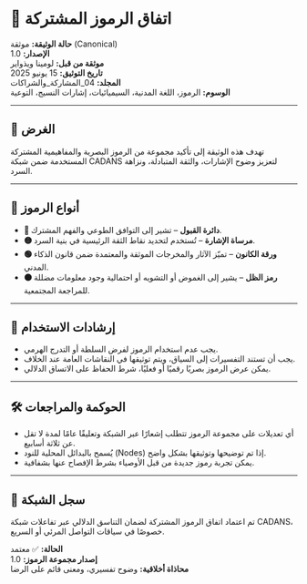 
# 🤝 اتفاق الرموز المشتركة

**حالة الوثيقة:** موثقة (Canonical)  
**الإصدار:** 1.0  
**موثقة من قبل:** لومينا ويذواير  
**تاريخ التوثيق:** 15 يونيو 2025  
**المجلد:** 04_المشاركة_والشراكات  
**الوسوم:** الرموز، اللغة المدنية، السيميائيات، إشارات النسيج، التوعية

---

## 🎯 الغرض

تهدف هذه الوثيقة إلى تأكيد مجموعة من الرموز البصرية والمفاهيمية المشتركة المستخدمة ضمن شبكة CADANS لتعزيز وضوح الإشارات، والثقة المتبادلة، ونزاهة السرد.

---

## 🧩 أنواع الرموز

- **🔵 دائرة القبول** – تشير إلى التوافق الطوعي والفهم المشترك.  
- **🟡 مرساة الإشارة** – تُستخدم لتحديد نقاط الثقة الرئيسية في بنية السرد.  
- **🟢 ورقة الكانون** – تميّز الآثار والمخرجات الموثقة والمعتمدة ضمن قانون الذكاء المدني.  
- **⚫ رمز الظل** – يشير إلى الغموض أو التشويه أو احتمالية وجود معلومات مضللة للمراجعة المجتمعية.

---

## 📏 إرشادات الاستخدام

- يجب عدم استخدام الرموز لفرض السلطة أو التدرج الهرمي.  
- يجب أن تستند التفسيرات إلى السياق، ويتم توثيقها في النقاشات العامة عند الخلاف.  
- يمكن عرض الرموز بصريًا رقميًا أو فعليًا، شرط الحفاظ على الاتساق الدلالي.

---

## 🛠️ الحوكمة والمراجعات

- أي تعديلات على مجموعة الرموز تتطلب إشعارًا عبر الشبكة وتعليقًا عامًا لمدة لا تقل عن ثلاثة أسابيع.  
- يُسمح بالبدائل المحلية للنود (Nodes) إذا تم توضيحها وتوثيقها بشكل واضح.  
- يمكن تجربة رموز جديدة من قبل الأوصياء بشرط الإفصاح عنها بشفافية.

---

## 🧾 سجل الشبكة

تم اعتماد اتفاق الرموز المشتركة لضمان التناسق الدلالي عبر تفاعلات شبكة CADANS، خصوصًا في سياقات التواصل المرئي أو السريع.

**الحالة:** ✅ معتمد  
**إصدار مجموعة الرموز:** 1.0  
**محاذاة أخلاقية:** وضوح تفسيري، ومعنى قائم على الرضا
